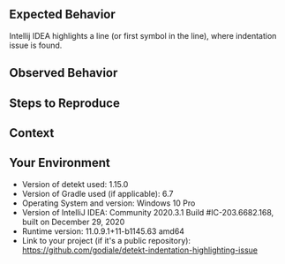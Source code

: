 <!-- The bug you're experiencing might have already be reported! -->
<!-- Please search in the [issues](https://github.com/detekt/detekt/issues) before creating one. -->

## Expected Behavior
Intellij IDEA highlights a line (or first symbol in the line), where indentation issue is found.

## Observed Behavior
<!-- Tell us what happens instead of the expected behavior -->

## Steps to Reproduce
<!-- Provide a link to a live example, or an unambiguous set of steps to -->
<!-- reproduce this bug. Include code to reproduce, if relevant -->

## Context
<!-- How has this issue affected you? What are you trying to accomplish? -->
<!-- Providing context helps us come up with a solution that is most useful in the real world -->

## Your Environment
<!-- Include as many relevant details about the environment you experienced the bug in -->
* Version of detekt used: 1.15.0
* Version of Gradle used (if applicable): 6.7
* Operating System and version: Windows 10 Pro
* Version of IntelliJ IDEA: Community 2020.3.1 Build #IC-203.6682.168, built on December 29, 2020
* Runtime version: 11.0.9.1+11-b1145.63 amd64
* Link to your project (if it's a public repository): https://github.com/godiale/detekt-indentation-highlighting-issue
